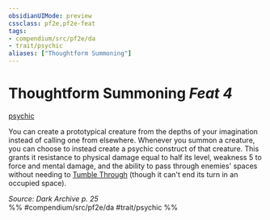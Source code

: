 ```yaml
---
obsidianUIMode: preview
cssclass: pf2e,pf2e-feat
tags:
- compendium/src/pf2e/da
- trait/psychic
aliases: ["Thoughtform Summoning"]
---
```

# Thoughtform Summoning  *Feat 4*  
[psychic](Reference/Rules/Traits/psychic-da.md "Psychic Class Trait")  


You can create a prototypical creature from the depths of your imagination instead of calling one from elsewhere. Whenever you summon a creature, you can choose to instead create a psychic construct of that creature. This grants it resistance to physical damage equal to half its level, weakness 5 to force and mental damage, and the ability to pass through enemies' spaces without needing to [Tumble Through](tumble-through.md) (though it can't end its turn in an occupied space).

*Source: Dark Archive p. 25*  
%% #compendium/src/pf2e/da #trait/psychic %%